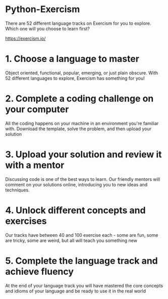 # Python-Exercism

There are 52 different language tracks on Exercism for you to explore. Which one will you choose to learn first?

https://exercism.io/

# 1. Choose a language to master
Object oriented, functional, popular, emerging, or just plain obscure. With 52 different languages to explore, Exercism has something for you!

# 2. Complete a coding challenge on your computer
All the coding happens on your machine in an environment you're familiar with. Download the template, solve the problem, and then upload your solution

# 3. Upload your solution and review it with a mentor
Discussing code is one of the best ways to learn. Our friendly mentors will comment on your solutions online, introducing you to new ideas and techniques.

# 4. Unlock different concepts and exercises
Our tracks have between 40 and 100 exercise each - some are fun, some are tricky, some are weird, but all will teach you something new

# 5. Complete the language track and achieve fluency
At the end of your language track you will have mastered the core concepts and idioms of your language and be ready to use it in the real world
